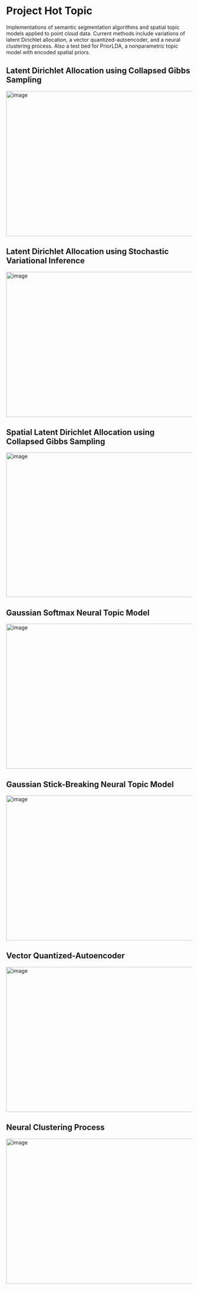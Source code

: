 # Project Hot Topic
Implementations of semantic segmentation algorithms and spatial topic models applied to point cloud data. Current methods include variations of latent Dirichlet allocation, a vector quantized-autoencoder, and a neural clustering process. Also a test bed for PriorLDA, a nonparametric topic model with encoded spatial priors.

## Latent Dirichlet Allocation using Collapsed Gibbs Sampling
<img width="794" height="394" alt="image" src="https://github.com/user-attachments/assets/63f96c8f-eaf0-4774-9e70-e0c6b1128965" />

## Latent Dirichlet Allocation using Stochastic Variational Inference
<img width="794" height="394" alt="image" src="https://github.com/user-attachments/assets/03f9f2ad-217e-4b43-8714-5d48fc2fc15a" />

## Spatial Latent Dirichlet Allocation using Collapsed Gibbs Sampling
<img width="794" height="393" alt="image" src="https://github.com/user-attachments/assets/37d696f4-8d7b-42bc-b7ff-e3416a070348" />

## Gaussian Softmax Neural Topic Model
<img width="794" height="394" alt="image" src="https://github.com/user-attachments/assets/cffc80ff-e55a-4b33-8998-5bbee9d897cc" />

## Gaussian Stick-Breaking Neural Topic Model
<img width="794" height="394" alt="image" src="https://github.com/user-attachments/assets/4c8a4107-e19a-4dc1-a952-dbeefe6a9f63" />

## Vector Quantized-Autoencoder
<img width="794" height="394" alt="image" src="https://github.com/user-attachments/assets/69f28e3a-2f16-47a1-bb63-661de220a0c1" />

## Neural Clustering Process
<img width="794" height="394" alt="image" src="https://github.com/user-attachments/assets/98b9af97-7e73-4453-b776-2ec1748c6fb8" />
